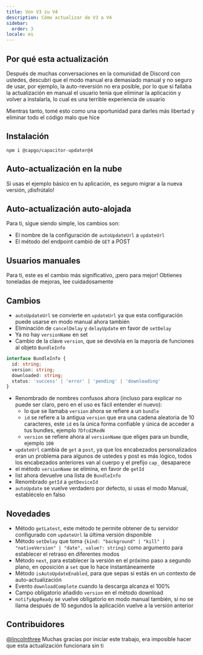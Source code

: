 ```yaml
---
title: Von V3 zu V4
description: Cómo actualizar de V3 a V4
sidebar:
  order: 3
locale: es
---
```


## Por qué esta actualización

Después de muchas conversaciones en la comunidad de Discord con ustedes, descubrí que el modo manual era demasiado manual y no seguro de usar, por ejemplo, la auto-reversión no era posible, por lo que si fallaba la actualización en manual el usuario tenía que eliminar la aplicación y volver a instalarla, lo cual es una terrible experiencia de usuario

Mientras tanto, tomé esto como una oportunidad para darles más libertad y eliminar todo el código malo que hice

## Instalación

`npm i @capgo/capacitor-updater@4`

## Auto-actualización en la nube

Si usas el ejemplo básico en tu aplicación, es seguro migrar a la nueva versión, ¡disfrútalo!

## Auto-actualización auto-alojada

Para ti, sigue siendo simple, los cambios son:

* El nombre de la configuración de `autoUpdateUrl` a `updateUrl`
* El método del endpoint cambió de `GET` a POST

## Usuarios manuales

Para ti, este es el cambio más significativo, ¡pero para mejor! Obtienes toneladas de mejoras, lee cuidadosamente

## Cambios

* `autoUpdateUrl` se convierte en `updateUrl` ya que esta configuración puede usarse en modo manual ahora también
* Eliminación de `cancelDelay` y `delayUpdate` en favor de `setDelay`
* Ya no hay `versionName` en set
* Cambio de la clave `version`, que se devolvía en la mayoría de funciones al objeto `BundleInfo`

```typescript
interface BundleInfo {
  id: string;
  version: string;
  downloaded: string;
  status: 'success' | 'error' | 'pending' | 'downloading'
}
```

* Renombrado de nombres confusos ahora (incluso para explicar no puede ser claro, pero en el uso es fácil entender el nuevo):
  * lo que se llamaba `version` ahora se refiere a un `bundle`
  * `id` se refiere a la antigua `version` que era una cadena aleatoria de 10 caracteres, este `id` es la única forma confiable y única de acceder a tus bundles, ejemplo `7Dfcd2RedN`
  * `version` se refiere ahora al `versionName` que eliges para un bundle, ejemplo `100`
* `updateUrl` cambia de `get` a `post`, ya que los encabezados personalizados eran un problema para algunos de ustedes y post es más lógico, todos los encabezados anteriores van al cuerpo y el prefijo `cap_` desaparece
* el método `versionName` se elimina, en favor de `getId`
* list ahora devuelve una lista de `BundleInfo`
* Renombrado `getId` a `getDeviceId`
* `autoUpdate` se vuelve verdadero por defecto, si usas el modo Manual, establécelo en falso

## Novedades

* Método `getLatest`, este método te permite obtener de tu servidor configurado con `updateUrl` la última versión disponible
* Método `setDelay` que toma `{kind: "background" | "kill" | "nativeVersion" | "date", value?: string}` como argumento para establecer el retraso en diferentes modos
* Método `next`, para establecer la versión en el próximo paso a segundo plano, en oposición a `set` que lo hace instantáneamente
* Método `isAutoUpdateEnabled`, para que sepas si estás en un contexto de auto-actualización
* Evento `downloadComplete` cuando la descarga alcanza el 100%
* Campo obligatorio añadido `version` en el método download
* `notifyAppReady` se vuelve obligatorio en modo manual también, si no se llama después de 10 segundos la aplicación vuelve a la versión anterior

## Contribuidores

[@lincolnthree](https://githubcom/lincolnthree/) Muchas gracias por iniciar este trabajo, era imposible hacer que esta actualización funcionara sin ti